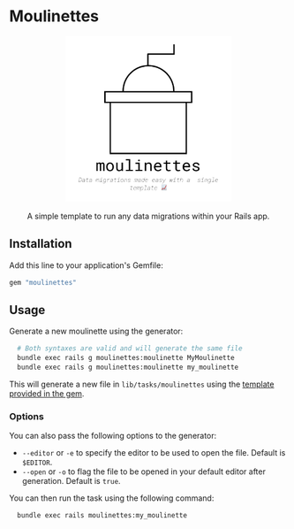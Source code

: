 # Moulinettes

<div align="center">
  <img src="logo.png" alt="moulinettes logo" title="moulinettes logo" height="300">
  <p align="center">A simple template to run any data migrations within your Rails app.</p>
</div>



## Installation

Add this line to your application's Gemfile:

```ruby
gem "moulinettes"
```

## Usage

Generate a new moulinette using the generator:

```bash
  # Both syntaxes are valid and will generate the same file
  bundle exec rails g moulinettes:moulinette MyMoulinette 
  bundle exec rails g moulinettes:moulinette my_moulinette 
```

This will generate a new file in `lib/tasks/moulinettes` using the [template provided in the gem](lib/generators/moulinettes/yyyymmdd_action_of_a_moulinette_task.rake).

### Options

You can also pass the following options to the generator:

- `--editor` or `-e` to specify the editor to be used to open the file. Default is `$EDITOR`.
- `--open` or `-o` to flag the file to be opened in your default editor after generation. Default is `true`.

You can then run the task using the following command:

```bash
  bundle exec rails moulinettes:my_moulinette
```
